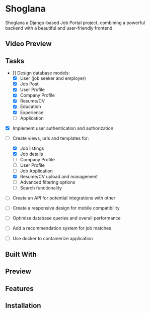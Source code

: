 # Shoglana

Shoglana a Django-based Job Portal project, combining a powerful backend with a beautiful and user-friendly frontend. 
## Video Preview

## Tasks
- [] Design database models:
  - [x] User (job seeker and employer)
  - [x] Job Post
  - [x] User Profile
  - [x] Company Profile
  - [x] Resume/CV
  - [x] Education
  - [x] Experience
  - [ ] Application
- [x] Implement user authentication and authorization
- [ ] Create views, urls and templates for:
  - [x] Job listings
  - [x] Job details
  - [ ] Company Profile
  - [ ] User Profile
  - [ ] Job Application
  - [x] Resume/CV upload and management
  - [ ] Advanced filtering options
  - [ ] Search functionality
- [ ] Create an API for potential integrations with other
- [ ] Create a responsive design for mobile compatibility
- [ ] Optimize database queries and overall performance
- [ ] Add a recommendation system for job matches
- [ ] Use docker to containerize application




## Built With
## Preview
## Features
## Installation
